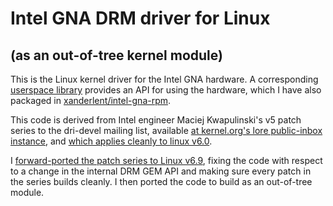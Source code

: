 Intel GNA DRM driver for Linux
==============================

(as an out-of-tree kernel module)
---------------------------------

This is the Linux kernel driver for the Intel GNA hardware. A corresponding [userspace library](https://github.com/intel/gna) provides an API for using the hardware, which I have also packaged in [xanderlent/intel-gna-rpm](https://github.com/xanderlent/intel-gna-rpm).

This code is derived from Intel engineer Maciej Kwapulinski's v5 patch series to the dri-devel mailing list, available [at kernel.org's lore public-inbox instance](https://lore.kernel.org/dri-devel/20221020175334.1820519-1-maciej.kwapulinski@linux.intel.com/), and [which applies cleanly to linux v6.0](https://github.com/xanderlent/linux/tree/intel-gna-patches-v5-on-linux-v6.0).

I [forward-ported the patch series to Linux v6.9](https://github.com/xanderlent/linux/tree/intel-gna-patches-v5-forward-ported-linux-v6.9), fixing the code with respect to a change in the internal DRM GEM API and making sure every patch in the series builds cleanly. I then ported the code to build as an out-of-tree module.
